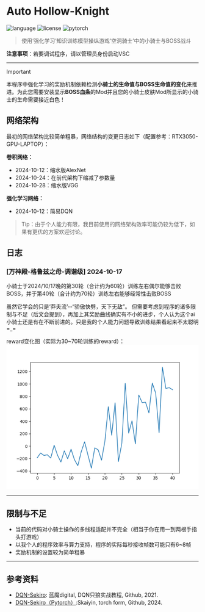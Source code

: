 # Auto Hollow-Knight

![language](https://img.shields.io/badge/language-Python-blue)
![license](https://img.shields.io/badge/License-MIT-red)
![pytorch](https://img.shields.io/badge/Framework-Pytorch-orange)

>使用‘强化学习’知识训练模型操纵游戏‘空洞骑士’中的小骑士与BOSS战斗

**注意事项**：若要调试程序，请以管理员身份启动VSC

---

> [!Important]
> 本程序中强化学习的奖励机制依赖检测**小骑士的生命值与BOSS生命值的变化**来推进。为此您需要安装显示**BOSS血条**的Mod并且您的小骑士皮肤Mod所显示的小骑士的生命需要接近白色！

## 网络架构

最初的网络架构比较简单粗暴，网络结构的变更日志如下（配置参考：RTX3050-GPU-LAPTOP）：

**卷积网络：**

- 2024-10-12：缩水版AlexNet
- 2024-10-24：在前代架构下缩减了参数量
- 2024-10-28：缩水版VGG

**强化学习网络：**

- 2024-10-12：简易DQN

>Tip：由于个人能力有限，我目前使用的网络架构效率可能仍较为低下，如果有更优的方案欢迎讨论。

## 日志

### [万神殿-格鲁兹之母-调谐级] 2024-10-17

小骑士于2024/10/17晚的第30轮（合计约为60轮）训练左右偶尔能够击败BOSS，并于第40轮（合计约为70轮）训练左右能够经常性击败BOSS

虽然它学会的只是‘莽夫流’--“骄傲快劈，天下无敌”。
但需要考虑到程序的诸多限制与不足（后文会提到），再加上其奖励曲线确实有不小的进步，个人认为这个ai小骑士还是有在不断前进的。只是我的个人能力问题导致训练结果看起来不太聪明=_=

reward变化图（实际为30~70轮训练的reward）：
![alt text](backend/rsc/images/3rd_try_2024_10_17/reward_40.png)

---

## 限制与不足

- 当前的代码对小骑士操作的多线程适配并不完全（相当于你在用一到两根手指头打游戏）
- 以我个人的程序效率与算力支持，程序的实际每秒接收帧数可能只有6~8帧
- 奖励机制的设置较为简单粗暴

---

## 参考资料

- [DQN-Sekiro](https://github.com/analoganddigital/DQN_play_sekiro/blob/main/README.md): 蓝魔digital, DQN只狼实战教程, Github, 2021.
- [DQN-Sekiro（Pytorch）](https://github.com/Skaiyin/DQN_play_blood):Skaiyin, torch form, Github, 2024.
